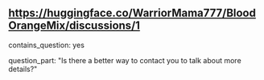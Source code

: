 ## https://huggingface.co/WarriorMama777/BloodOrangeMix/discussions/1

contains_question: yes

question_part: "Is there a better way to contact you to talk about more details?"